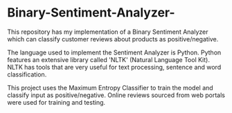 # Binary-Sentiment-Analyzer-
This repository has my implementation of a Binary Sentiment Analyzer which can classify customer reviews about products as positive/negative. 

The language used to implement the Sentiment Analyzer is Python. Python features an extensive library called 'NLTK' (Natural Language Tool Kit). NLTK has tools that are very useful for text processing, sentence and word classification. 

This project uses the Maximum Entropy Classifier to train the model and classify input as positive/negative. Online reviews sourced from web portals were used for training and testing. 
